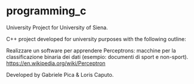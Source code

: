 # programming_c
University Project for University of Siena.

C++ project developed for university purposes with the following outline:

Realizzare un software per apprendere Perceptrons: macchine per la classificazione binaria dei dati (esempio: documenti di sport e non-sport).
https://en.wikipedia.org/wiki/Perceptron

Developed by Gabriele Pica & Loris Caputo.


